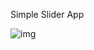 Simple Slider App

![img](https://user-images.githubusercontent.com/23129042/127214335-25c1a53d-abd2-491f-a71a-e3bba34fda91.png)
